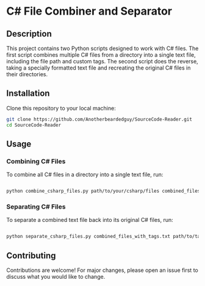 # C# File Combiner and Separator

## Description

This project contains two Python scripts designed to work with C# files. The first script combines multiple C# files from a directory into a single text file, including the file path and custom tags. The second script does the reverse, taking a specially formatted text file and recreating the original C# files in their directories.

## Installation

Clone this repository to your local machine:

```bash
git clone https://github.com/Anotherbeardedguy/SourceCode-Reader.git
cd SourceCode-Reader
```
## Usage
### Combining C# Files

To combine all C# files in a directory into a single text file, run:

```bash

python combine_csharp_files.py path/to/your/csharp/files combined_files.txt
```
### Separating C# Files

To separate a combined text file back into its original C# files, run:

```bash

python separate_csharp_files.py combined_files_with_tags.txt path/to/target/directory
```
## Contributing

Contributions are welcome! For major changes, please open an issue first to discuss what you would like to change.

